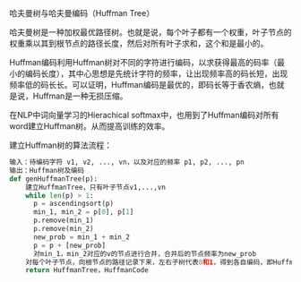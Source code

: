 哈夫曼树与哈夫曼编码（Huffman Tree）



哈夫曼树是一种加权最优路径树。也就是说，每个叶子都有一个权重，叶子节点的权重乘以其到根节点的路径长度，然后对所有叶子求和，这个和是最小的。

Huffman编码利用Huffman树对不同的字符进行编码，以求获得最高的码率（最小的编码长度），其中心思想是先统计字符的频率，让出现频率高的码长短，出现频率低的码长长。可以证明，Huffman编码是最优的，即码长等于香农熵，也就是说，Huffman是一种无损压缩。

在NLP中词向量学习的Hierachical softmax中，也用到了Huffman编码对所有word建立Huffman树。从而提高训练的效率。



建立Huffman树的算法流程：

~~~python
输入：待编码字符 v1, v2, ..., vn，以及对应的频率 p1, p2, ..., pn
输出：Huffman树及编码
def genHuffmanTree(p):
    建立HuffmanTree，只有叶子节点v1,...,vn
    while len(p) > 1:
      p = ascendingsort(p)
      min_1, min_2 = p[0], p[1]
      p.remove(min_1)
      p.remove(min_2)
      new_prob = min_1 + min_2
      p = p + [new_prob]
      对min_1，min_2对应的v的节点进行合并，合并后的节点频率为new_prob
    对每个叶子节点，向根节点的路径记录下来，左右子树代表0和1，得到各自编码，即HuffmanCode
    return HuffmanTree，HuffmanCode
~~~




